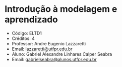 # Introdução à modelagem e aprendizado
- Código: ELTD1
- Créditos: 4
- Professor: Andre Eugenio Lazzaretti
- Email: lazzaretti@utfpr.edu.br
- Aluno: Gabriel Alexandre Linhares Calper Seabra
- Email: gabrielseabra@alunos.utfpr.edu.br


